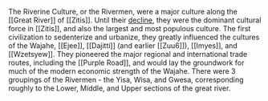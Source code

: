 The Riverine Culture, or the Rivermen, were a major culture along the [[Great River]] of [[Zitis]]. Until their [decline](Decline%20of%20the%20Riverine%20Civilization), they were the dominant cultural force in [[Zitis]], and also the largest and most populous culture. The first civilization to sedenterize and urbanize, they greatly influenced the cultures of the Wajahe, [[Ejee]], [[Dajitti]] (and earlier [[Zuu6]]), [[Imyes]], and [[Wzetsyew]]. They pioneered the major regional and international trade routes, including the [[Purple Road]], and would lay the groundwork for much of the modern economic strength of the Wajahe. There were 3 groupings of the Rivermen - the Yisa, Wisa, and Gwesa, corresponding roughly to the Lower, Middle, and Upper sections of the great river.